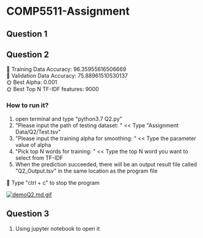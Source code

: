 # COMP5511-Assignment

## Question 1

## Question 2

🌝 Training Data Accuracy: 96.35955616506669 <br>
🌚 Validation Data Accuracy: 75.88961510530137 <br>
🌞 Best Alpha: 0.001 <br>
🌞 Best Top N TF-IDF features: 9000 <br>

### How to run it?

1. open terminal and type "python3.7 Q2.py"
2. "Please input the path of testing dataset: " << Type "Assignment Data/Q2/Test.tsv"
3. "Please input the training alpha for smoothing: " << Type the parameter value of alpha
4. "Pick top N words for training: " << Type the top N word you want to select from TF-IDF
5. When the prediction succeeded, there will be an output result file called "Q2_Output.tsv" in the same location as the
   program file <br>

🌟 Type "ctrl + c" to stop the program

[![demoQ2.md.gif](https://s4.gifyu.com/images/demoQ2.md.gif)](https://gifyu.com/image/r2gd)

## Question 3

1. Using jupyter notebook to open it
